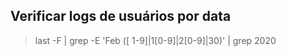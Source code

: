 ## Verificar logs de usuários por data

>last -F | grep -E 'Feb ([ 1-9]|1[0-9]|2[0-9]|30)' | grep 2020